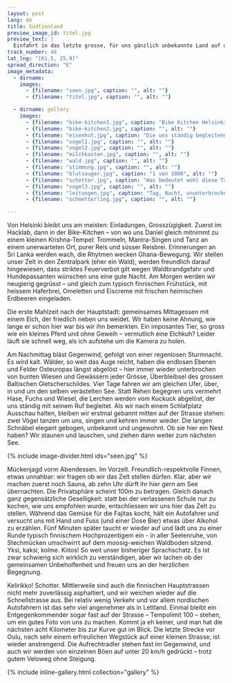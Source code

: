 ```yaml
---
layout: post
lang: de
title: Südfinnland
preview_image_id: titel.jpg
preview_text: |
  Einfahrt in das letzte grosse, für uns gänzlich unbekannte Land auf dieser Reise. Von der Grosstadt in den Wald, den Seen nach bis zu einem letzten kleinen Abstecher ans Bottmische Meer.
track_number: 48
lat_lng: "[61.5, 25.9]"
spread_direction: "E"
image_metadata:
  - dirname:
    images:
      - {filename: "seen.jpg", caption: "", alt: ""}
      - {filename: "titel.jpg", caption: "", alt: ""}

  - dirname: gallery
    images:
      - {filename: "bike-kitchen1.jpg", caption: "Bike Kitchen Helsinki", alt: ""}
      - {filename: "bike-kitchen2.jpg", caption: "", alt: ""}
      - {filename: "eisenhut.jpg", caption: "Die uns ständig begleitenden Blumen", alt: ""}
      - {filename: "vogel1.jpg", caption: "", alt: ""}
      - {filename: "vogel2.jpg", caption: "", alt: ""}
      - {filename: "milchkasten.jpg", caption: "", alt: ""}
      - {filename: "wald.jpg", caption: "", alt: ""}
      - {filename: "stimmung.jpg", caption: "", alt: ""}
      - {filename: "blutsauger.jpg", caption: "1 von 1000", alt: ""}
      - {filename: "schotter.jpg", caption: "Was bedeutet wohl diese Tafel? Ah.. Schotterstrasse über viele Kilometer", alt: ""}
      - {filename: "vogel3.jpg", caption: "", alt: ""}
      - {filename: "leitungen.jpg", caption: "Tag, Nacht, ununterbrochen gibt es Vogelgezwitscher um uns herum", alt: ""}
      - {filename: "schmetterling.jpg", caption: "", alt: ""}

---
```

Von Helsinki bleibt uns am meisten: Einladungen, Grosszügigkeit. Zuerst im Hacklab, dann in der Bike-Kitchen – von wo uns Daniel gleich mitnimmt zu einem kleinen Krishna-Tempel: Trommeln, Mantra-Singen und Tanz an einem unerwarteten Ort, purer Reis und süsser Reisbrei. Erinnerungen an Sri Lanka werden wach, die Rhytmen wecken Ghana-Bewegung. Wir stellen unser Zelt in den Zentralpark (eher ein Wald), werden freundlich darauf hingewiesen, dass striktes Feuerverbot gilt wegen Waldbrandgefahr und Hundepassanten wünschen uns eine gute Nacht. Am Morgen werden wir neugierig gegrüsst – und gleich zum typisch finnischen Frühstück, mit heissem Haferbrei, Omeletten und Eiscreme mit frischen heimischen Erdbeeren eingeladen.

Die erste Mahlzeit nach der Hauptstadt: gemeinsames Mittagessen mit einem Elch, der friedlich neben uns weidet. Wir haben keine Ahnung, wie lange er schon hier war bis wir ihn bemerkten. Ein imposantes Tier, so gross wie ein kleines Pferd und ohne Geweih – vermutlich eine Elchkuh? Leider läuft sie schnell weg, als ich aufstehe um die Kamera zu holen.

Am Nachmittag bläst Gegenwind, gefolgt von einer regenlosen Sturmnacht. Es wird kalt. Wälder, so weit das Auge reicht, haben die endlosen Ebenen und Felder Osteuropas längst abgelöst – hier immer wieder unterbrochen von bunten Wiesen und Gewässern jeder Grösse, Überbleibsel des grossen Baltischen Gletscherschildes. Vier Tage fahren wir am gleichen Ufer, über, in und um den selben verästelten See. Statt Rehen begegnen uns vermehrt Hase, Fuchs und Wiesel, die Lerchen werden vom Kuckuck abgelöst, der uns ständig mit seinem Ruf begleitet. Als wir nach einem Schlafplatz Ausschau halten, bleiben wir erstmal gebannt mitten auf der Strasse stehen: zwei Vögel tanzen um uns, singen und kehren immer wieder. Die langen Schnäbel elegant gebogen, unbekannt und ungewohnt. Ob sie hier ein Nest haben? Wir staunen und lauschen, und ziehen dann weiter zum nächsten See. 

{% include image-divider.html ids="seen.jpg" %} 

Mückenjagd vorm Abendessen. Im Vorzelt. Freundlich-respektvolle Finnen, etwas unnahbar: wir fragen ob wir das Zelt stellen dürfen. Klar, aber wir machen zuerst noch Sauna, ab zehn Uhr dürft ihr hier gern am See übernachten. Die Privatsphäre scheint 100m zu betragen. Gleich danach ganz gegensätzliche Geselligkeit: statt bei der verlassenen Schule nur zu kochen, wie uns empfohlen wurde, entschliessen wir uns hier das Zelt zu stellen. Während das Gemüse für die Fajitas kocht, hält ein Autofahrer und versucht uns mit Hand und Fuss (und einer Dose Bier) etwas über Alkohol zu erzählen. Fünf Minuten später taucht er wieder auf und lädt uns zu einer Runde typisch finnischem Hochprozentigem ein - in aller Seelenruhe, von Stechmücken umschwirrt auf dem moosig-weichen Waldboden sitzend. Yksi, kaksi, kolme. Kiitos! So weit unser bisheriger Sprachschatz. Es ist zwar schwierig sich wirklich zu verständigen, aber wir lachen ob der gemeinsamen Unbeholfenheit und freuen uns an der herzlichen Begegnung.

Kelirikko! Schotter. Mittlerweile sind auch die finnischen Hauptstrassen nicht mehr zuverlässig asphaltiert, und wir weichen wieder auf die Schnellstrasse aus. Bei relativ wenig Verkehr und vor allem nordischen Autofahrern ist das sehr viel angenehmer als in Lettland. Einmal bleibt ein Entgegenkommender sogar fast auf der Strasse – Tempolimit 100 – stehen, um ein gutes Foto von uns zu machen. Kommt ja eh keiner, und man hat die nächsten acht Kilometer bis zur Kurve gut im Blick. Die letzte Strecke vor Oulu, nach sehr einem erfreulichen Wegstück auf einer kleinen Strasse, ist wieder anstrengend. Die Aufrechtradler stehen fast im Gegenwind, und auch wir werden von einzelnen Böen auf unter 20 km/h gedrückt – trotz gutem Veloweg ohne Steigung. 

{% include inline-gallery.html collection="gallery" %}
